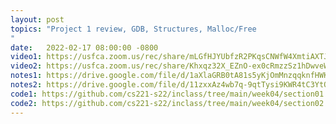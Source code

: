 ```yaml
---
layout: post
topics: "Project 1 review, GDB, Structures, Malloc/Free
"
date:   2022-02-17 08:00:00 -0800
video1: https://usfca.zoom.us/rec/share/mLGfHJYUbfzR2PKqsCNWfW4XmtiAXTJEVy6RIkamIGS6DBiPDiSsvzqgGvQu98s.bE-bmBhtJs5me980
video2: https://usfca.zoom.us/rec/share/Khxqz32X_EZnO-ex0cRmzzSz1hDwveW6EABpKeXEevFXKabix_0Dcrl2WiA2K8A.to-GpqiGJTanpgSz
notes1: https://drive.google.com/file/d/1aXlaGRB0tA81s5yKjOmMnzqqknfHWKvU/view?usp=sharing
notes2: https://drive.google.com/file/d/11zxxAz4wb7q-9qtTysi9KWR4tC3YtOex/view?usp=sharing
code1: https://github.com/cs221-s22/inclass/tree/main/week04/section01
code2: https://github.com/cs221-s22/inclass/tree/main/week04/section02
---
```







